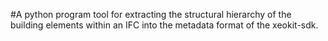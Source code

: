 #A python program tool for extracting the structural hierarchy of the building elements within an IFC into the metadata format of the xeokit-sdk.
